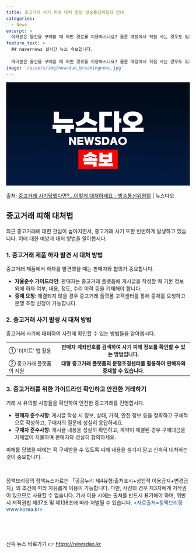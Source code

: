 ```yaml
---
title: 중고거래 사기 피해 대처 방법 방송통신위원회 안내
categories:
  - News
excerpt: >
  여러분은 물건을 구매할 때 어떤 경로를 이용하시나요? 물론 매장에서 직접 사는 경우도 있지만, 편리한 온라인…
feature_text: >
  ## navernews 실시간 뉴스 속보입니다.

  여러분은 물건을 구매할 때 어떤 경로를 이용하시나요? 물론 매장에서 직접 사는 경우도 있지만, 편리한 온라인…
image: '/assets/img/newsdao_breakingnews.jpg'
---
```


![뉴스다오 속보](/assets/img/newsdao_breakingnews.jpg)

<p>출처: <a href="https://newsdao.kr/3123" rel="dofollow">중고거래 사기당했다면?…이렇게 대처하세요 - 방송통신위원회</a> | 뉴스다오</p>

<h2 data-ke-size="size26">중고거래 피해 대처법</h2>
<p data-ke-size="size16">최근 중고거래에 대한 관심이 높아지면서, 중고거래 사기 또한 빈번하게 발생하고 있습니다. 이에 대한 예방과 대처 방법을 알아봅시다.</p>

<h3>1. 중고거래 제품 하자 발견 시 대처 방법</h3>
<p data-ke-size="size16">중고거래 제품에서 하자를 발견했을 때는 판매자와 협의가 중요합니다.</p>
<ul>
  <li><b>자율준수 가이드라인</b>: 판매자는 중고거래 플랫폼에 게시글을 작성할 때 기본 정보 외에 하자 여부, 내용, 정도, 수리 이력 등을 기재해야 합니다.</li>
  <li><b>중재 요청</b>: 해결되지 않을 경우 중고거래 플랫폼 고객센터를 통해 중재를 요청하고 분쟁 조정 신청이 가능합니다.</li>
</ul>

<h3>2. 중고거래 사기 발생 시 대처 방법</h3>
<p data-ke-size="size16">중고거래 사기에 대비하여 사전에 확인할 수 있는 방법들을 알아봅시다.</p>
<table>
  <tr>
    <td>① '더치트' 앱 활용</td>
    <td style="text-align: center; height: 17px;"><b>판매자 계좌번호를 검색하여 사기 피해 정보를 확인할 수 있는 방법입니다.</b></td>
  </tr>
  <tr>
    <td>② 중고거래 플랫폼의 지원</td>
    <td style="text-align: center; height: 17px;"><b>대형 중고거래 플랫폼의 분쟁조정센터를 활용하여 판매자와 중재할 수 있습니다.</b></td>
  </tr>
</table>

<h3>3. 중고거래를 위한 가이드라인 확인하고 안전한 거래하기</h3>
<p data-ke-size="size16">거래 시 유의할 사항들을 확인하여 안전한 중고거래를 진행합시다.</p>
<ul>
  <li><b>판매자 준수사항</b>: 게시글 작성 시 정보, 상태, 가격, 안전 정보 등을 정확하고 구체적으로 작성하고, 구매자의 질문에 성실히 응답하세요.</li>
  <li><b>구매자 준수사항</b>: 게시글 내용을 성실히 확인하고, 계약이 체결된 경우 구매대금을 지체없이 지불하며 판매자와 성실히 합의하세요.</li>
</ul>

<p data-ke-size="size16">피해를 당했을 때에는 꼭 구제받을 수 있도록 피해 내용을 숨기지 말고 신속히 대처하는 것이 중요합니다.</p>
<p data-ke-size="size16">&nbsp;</p>
<p data-ke-size="size16">정책브리핑의 정책뉴스자료는 「공공누리 제4유형:출처표시+상업적 이용금지+변경금지」의 조건에 따라 자유롭게 이용이 가능합니다. 다만, 사진의 경우 제3자에게 저작권이 있으므로 사용할 수 없습니다. 기사 이용 시에는 출처를 반드시 표기해야 하며, 위반 시 저작권법 제37조 및 제138조에 따라 처벌될 수 있습니다. <span style="color: #1a5490;">&lt;자료출처=정책브리핑 www.korea.kr&gt;</span></p>
<p data-ke-size="size16">&nbsp;</p>
<p data-ke-size="size16">&nbsp;</p> 

신속 뉴스 바로가기 👉 <a href="https://newsdao.kr" rel="dofollow">https://newsdao.kr</a>


